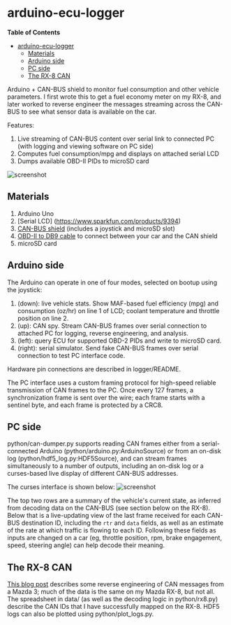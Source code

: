 arduino-ecu-logger
==================

**Table of Contents**

- [arduino-ecu-logger](#)
	- [Materials](#)
	- [Arduino side](#)
	- [PC side](#)
	- [The RX-8 CAN](#)

Arduino + CAN-BUS shield to monitor fuel consumption and other vehicle parameters. I first wrote this to get a fuel economy meter on my RX-8, and later worked to reverse engineer the messages streaming across the CAN-BUS to see what sensor data is available on the car.


Features:

1. Live streaming of CAN-BUS content over serial link to connected PC (with logging and viewing software on PC side)
2. Computes fuel consumption/mpg and displays on attached serial LCD
3. Dumps available OBD-II PIDs to microSD card

![screenshot](https://raw.githubusercontent.com/ihaque/arduino-ecu-logger/master/screenshot.png)

## Materials
1. Arduino Uno
2. [Serial LCD] (https://www.sparkfun.com/products/9394)
3. [CAN-BUS shield](https://www.sparkfun.com/products/13262) (includes a joystick and microSD slot)
4. [OBD-II to DB9 cable](https://www.sparkfun.com/products/10087) to connect between your car and the CAN shield
5. microSD card

## Arduino side
The Arduino can operate in one of four modes, selected on bootup using the joystick:

1. (down): live vehicle stats. Show MAF-based fuel efficiency (mpg) and consumption (oz/hr) on line 1 of LCD; coolant temperature and throttle position on line 2.
2. (up): CAN spy. Stream CAN-BUS frames over serial connection to attached PC for logging, reverse engineering, and analysis.
3. (left): query ECU for supported OBD-2 PIDs and write to microSD card.
4. (right): serial simulator. Send fake CAN-BUS frames over serial connection to test PC interface code.

Hardware pin connections are described in logger/README.

The PC interface uses a custom framing protocol for high-speed reliable transmission of CAN frames to the PC. Once every 127 frames, a synchronization frame is sent over the wire; each frame starts with a sentinel byte, and each frame is protected by a CRC8.

## PC side
python/can-dumper.py supports reading CAN frames either from a serial-connected Arduino (python/arduino.py:ArduinoSource) or from an on-disk log (python/hdf5_log.py:HDF5Source), and can stream frames simultaneously to a number of outputs, including an on-disk log or a curses-based live display of different CAN-BUS addresses.

The curses interface is shown below:
![screenshot](https://raw.githubusercontent.com/ihaque/arduino-ecu-logger/master/screenshot.png)

The top two rows are a summary of the vehicle's current state, as inferred from decoding data on the CAN-BUS (see section below on the RX-8). Below that is a live-updating view of the last frame received for each CAN-BUS destination ID, including the `rtr` and `data` fields, as well as an estimate of the rate at which traffic is flowing to each ID. Following these fields as inputs are changed on a car (eg, throttle position, rpm, brake engagement, speed, steering angle) can help decode their meaning.

## The RX-8 CAN

[This blog post](http://www.madox.net/blog/projects/mazda-can-bus/) describes some reverse engineering of CAN messages from a Mazda 3; much of the data is the same on my Mazda RX-8, but not all. The spreadsheet in data/ (as well as the decoding logic in python/rx8.py) describe the CAN IDs that I have successfully mapped on the RX-8. HDF5 logs can also be plotted using python/plot_logs.py.
